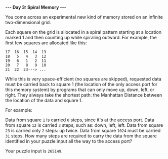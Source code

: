 **--- Day 3: Spiral Memory ---**

You come across an experimental new kind of memory stored on an infinite two-dimensional grid.

Each square on the grid is allocated in a spiral pattern starting at a location marked 1 and then counting up while spiraling outward. For example, the first few squares are allocated like this:

`17  16  15  14  13`  
`18   5   4   3  12`  
`19   6   1   2  11`  
`20   7   8   9  10`  
`21  22  23---> ...`

While this is very space-efficient (no squares are skipped), requested data must be carried back to square 1 (the location of the only access port for this memory system) by programs that can only move up, down, left, or right. They always take the shortest path: the Manhattan Distance between the location of the data and square 1.

For example:

Data from square `1` is carried `0` steps, since it's at the access port.
Data from square `12` is carried `3` steps, such as: down, left, left.
Data from square `23` is carried only `2` steps: up twice.
Data from square `1024` must be carried `31` steps.
How many steps are required to carry the data from the square identified in your puzzle input all the way to the access port?

Your puzzle input is `265149`.
